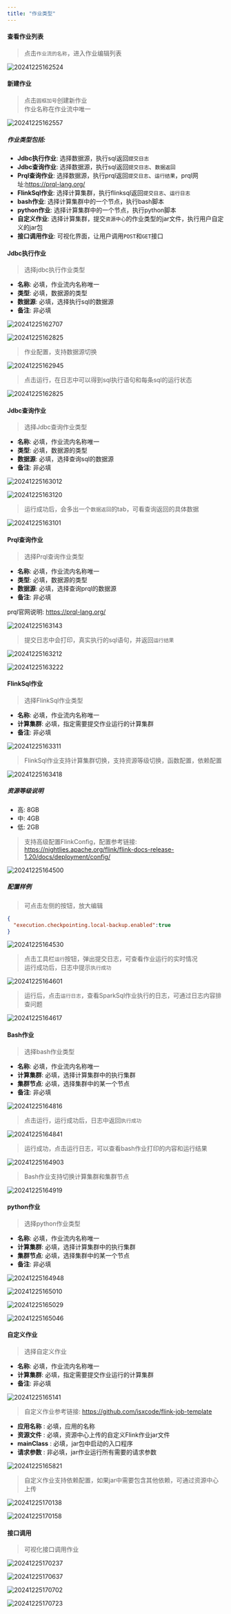 ```yaml
---
title: "作业类型"
---
```


#### 查看作业列表

> 点击`作业流的名称`，进入作业编辑列表

![20241225162524](https://img.isxcode.com/picgo/20241225162524.png)

#### 新建作业

> 点击`圆框加号`创建新作业  
> 作业名称在作业流中唯一

![20241225162557](https://img.isxcode.com/picgo/20241225162557.png)

##### 作业类型包括:

- **Jdbc执行作业**: 选择数据源，执行sql返回`提交日志` 
- **Jdbc查询作业**: 选择数据源，执行sql返回`提交日志`、`数据返回` 
- **Prql查询作业**: 选择数据源，执行prql返回`提交日志`、`运行结果`，prql网址:https://prql-lang.org/
- **FlinkSql作业**: 选择计算集群，执行flinksql返回`提交日志`、`运行日志`
- **bash作业**: 选择计算集群中的一个节点，执行bash脚本
- **python作业**: 选择计算集群中的一个节点，执行python脚本
- **自定义作业**: 选择计算集群，提交`资源中心`的作业类型的jar文件，执行用户自定义的jar包
- **接口调用作业**: 可视化界面，让用户调用`POST`和`GET`接口

#### Jdbc执行作业

> 选择jdbc执行作业类型  

- **名称**: 必填，作业流内名称唯一 
- **类型**: 必填，数据源的类型 
- **数据源**: 必填，选择执行sql的数据源 
- **备注**: 非必填

![20241225162707](https://img.isxcode.com/picgo/20241225162707.png)

![20241225162825](https://img.isxcode.com/picgo/20241225162825.png)

> 作业配置，支持数据源切换

![20241225162945](https://img.isxcode.com/picgo/20241225162945.png)

> 点击运行，在日志中可以得到sql执行语句和每条sql的运行状态

![20241225162825](https://img.isxcode.com/picgo/20241225162825.png)

#### Jdbc查询作业

> 选择Jdbc查询作业类型  

- **名称**: 必填，作业流内名称唯一 
- **类型**: 必填，数据源的类型 
- **数据源**: 必填，选择查询sql的数据源 
- **备注**: 非必填

![20241225163012](https://img.isxcode.com/picgo/20241225163012.png)

![20241225163120](https://img.isxcode.com/picgo/20241225163120.png)

> 运行成功后，会多出一个`数据返回`的tab，可看查询返回的具体数据

![20241225163101](https://img.isxcode.com/picgo/20241225163101.png)

#### Prql查询作业

> 选择Prql查询作业类型

- **名称**: 必填，作业流内名称唯一 
- **类型**: 必填，数据源的类型 
- **数据源**: 必填，选择查询prql的数据源 
- **备注**: 非必填

prql官网说明: https://prql-lang.org/

![20241225163143](https://img.isxcode.com/picgo/20241225163143.png)

> 提交日志中会打印，真实执行的sql语句，并返回`运行结果`

![20241225163212](https://img.isxcode.com/picgo/20241225163212.png)

![20241225163222](https://img.isxcode.com/picgo/20241225163222.png)

#### FlinkSql作业

> 选择FlinkSql作业类型

- **名称**: 必填，作业流内名称唯一 
- **计算集群**: 必填，指定需要提交作业运行的计算集群  
- **备注**: 非必填

![20241225163311](https://img.isxcode.com/picgo/20241225163311.png)

> FlinkSql作业支持计算集群切换，支持资源等级切换，函数配置，依赖配置

![20241225163418](https://img.isxcode.com/picgo/20241225163418.png)

##### 资源等级说明

- 高: 8GB 
- 中: 4GB 
- 低: 2GB

> 支持高级配置FlinkConfig，配置参考链接: https://nightlies.apache.org/flink/flink-docs-release-1.20/docs/deployment/config/ 

![20241225164500](https://img.isxcode.com/picgo/20241225164500.png)

##### 配置样例

> 可点击左侧的按钮，放大编辑

```json
{
  "execution.checkpointing.local-backup.enabled":true
}
```

![20241225164530](https://img.isxcode.com/picgo/20241225164530.png)

> 点击工具栏`运行`按钮，弹出提交日志，可查看作业运行的实时情况  
> 运行成功后，日志中提示`执行成功`

![20241225164601](https://img.isxcode.com/picgo/20241225164601.png)

> 运行后，点击`运行日志`，查看SparkSql作业执行的日志，可通过日志内容排查问题

![20241225164617](https://img.isxcode.com/picgo/20241225164617.png)

#### Bash作业

> 选择bash作业类型

- **名称**: 必填，作业流内名称唯一 
- **计算集群**: 必填，选择计算集群中的执行集群 
- **集群节点**: 必填，选择集群中的某一个节点 
- **备注**: 非必填

![20241225164816](https://img.isxcode.com/picgo/20241225164816.png)

> 点击运行，运行成功后，日志中返回`执行成功`

![20241225164841](https://img.isxcode.com/picgo/20241225164841.png)

> 运行成功，点击运行日志，可以查看bash作业打印的内容和运行结果

![20241225164903](https://img.isxcode.com/picgo/20241225164903.png)

> Bash作业支持切换计算集群和集群节点

![20241225164919](https://img.isxcode.com/picgo/20241225164919.png)

#### python作业

> 选择python作业类型

- **名称**: 必填，作业流内名称唯一 
- **计算集群**: 必填，选择计算集群中的执行集群 
- **集群节点**: 必填，选择集群中的某一个节点 
- **备注**: 非必填

![20241225164948](https://img.isxcode.com/picgo/20241225164948.png)

![20241225165010](https://img.isxcode.com/picgo/20241225165010.png)

![20241225165029](https://img.isxcode.com/picgo/20241225165029.png)

![20241225165046](https://img.isxcode.com/picgo/20241225165046.png)

#### 自定义作业

> 选择自定义作业

- **名称**: 必填，作业流内名称唯一 
- **计算集群**: 必填，指定需要提交作业运行的计算集群 
- **备注**: 非必填

![20241225165141](https://img.isxcode.com/picgo/20241225165141.png)

> 自定义作业参考链接: https://github.com/isxcode/flink-job-template

- **应用名称** : 必填，应用的名称 
- **资源文件** : 必填，资源中心上传的自定义Flink作业jar文件 
- **mainClass** : 必填，jar包中启动的入口程序 
- **请求参数** : 非必填，jar作业运行所有需要的请求参数

![20241225165821](https://img.isxcode.com/picgo/20241225165821.png)

> 自定义作业支持依赖配置，如果jar中需要包含其他依赖，可通过资源中心上传

![20241225170138](https://img.isxcode.com/picgo/20241225170138.png)

![20241225170158](https://img.isxcode.com/picgo/20241225170158.png)

#### 接口调用

> 可视化接口调用作业

![20241225170237](https://img.isxcode.com/picgo/20241225170237.png)

![20241225170637](https://img.isxcode.com/picgo/20241225170637.png)

![20241225170702](https://img.isxcode.com/picgo/20241225170702.png)

![20241225170723](https://img.isxcode.com/picgo/20241225170723.png)
